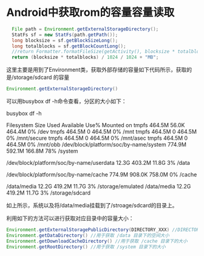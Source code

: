 # Android中获取rom的容量容量读取

```java
  File path = Environment.getExternalStorageDirectory();
  StatFs sf = new StatFs(path.getPath());
  long blocksize = sf.getBlockSizeLong();
  long totalblocks = sf.getBlockCountLong();
  //return Formatter.formatFileSize(getActivity(), blocksize * totalblocks);
  return (blocksize * totalblocks) / 1024 / 1024 + "MB";
```

这里主要是用到了Environment类，获取外部存储的容量如下代码所示，获取的是/storage/sdcard 的容量

```java
Environment.getExternalStorageDirectory()
```

可以用busybox df -h命令查看，分区的大小如下：

busybox df -h

Filesystem                Size      Used Available Use% Mounted on
tmpfs                   464.5M     56.0K    464.4M   0% /dev
tmpfs                   464.5M         0    464.5M   0% /mnt
tmpfs                   464.5M         0    464.5M   0% /mnt/secure
tmpfs                   464.5M         0    464.5M   0% /mnt/asec
tmpfs                   464.5M         0    464.5M   0% /mnt/obb
/dev/block/platform/soc/by-name/system   774.9M    592.1M    166.8M  78% /system

/dev/block/platform/soc/by-name/userdata 12.3G    403.2M     11.8G   3% /data

/dev/block/platform/soc/by-name/cache     774.9M    908.0K    758.0M   0% /cache

/data/media              12.2G    419.2M     11.7G   3% /storage/emulated
/data/media              12.2G    419.2M     11.7G   3% /storage/sdcard

如上所示，系统以及将/data/media挂载到了/stroage/sdcard的目录上。

利用如下的方法可以进行获取对应目录中的容量大小：

```java
Environment.getExternalStoragePublicDirectory(DIRECTORY_XXX) //DIRECTORY有ALARMS DCIM MOVIES等等用于获取sdcard中的对应目录
Environment.getDataDirectory() //用于获取 /data 目录下的空间大小
Environment.getDownloadCacheDirectory() //用于获取 /cache 目录下的大小
Environment.getRootDirectory() //用于获取 /system 目录下的大小
```



